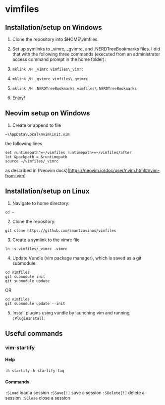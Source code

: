 # vimfiles

## Installation/setup on Windows

1. Clone the repository into $HOME\vimfiles.

2. Set up symlinks to _vimrc, _gvimrc, and .NERDTreeBookmarks files. I did that with the following three commands (executed from an administrator access command prompt in the home folder):
  1. `mklink /H _vimrc vimfiles\_vimrc`
  2. `mklink /H _gvimrc vimfiles\_gvimrc`
  3. `mklink /H .NERDTreeBookmarks vimfiles\.NERDTreeBookmarks`

3. Enjoy!

## Neovim setup on Windows
1. Create or append to file 
```
~\AppData\Local\nvim\init.vim
```
the following lines
```
set runtimepath^=~/vimfiles runtimepath+=~/vimfiles/after
let &packpath = &runtimepath
source ~/vimfiles/_vimrc
```
as described in (Neovim docs)[https://neovim.io/doc/user/nvim.html#nvim-from-vim]


## Installation/setup on Linux

1. Navigate to home directory:
```
cd ~
```

2. Clone the repository:
```
git clone https://github.com/smantzavinos/vimfiles
```

3. Create a symlink to the vimrc file
```
ln -s vimfiles/_vimrc .vimrc
```

4. Update Vundle (vim package manager), which is saved as a git submodule:
```
cd vimfiles
git submodule init
git submodule update
```
OR
```
cd vimfiles
git submodule update --init
```

5. Install plugins using vundle by launching vim and running `:PluginInstall`.

## Useful commands

### vim-startify
#### Help
`:h startify`
`:h startify-faq`

#### Commands
`:SLoad`       load a session
`:SSave[!]`    save a session
`:SDelete[!]`  delete a session
`:SClose`      close a session

